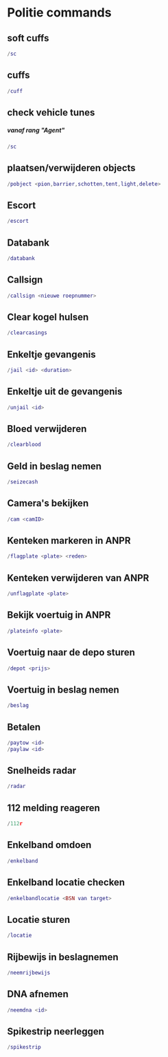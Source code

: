 # Politie commands

## soft cuffs

```lua
/sc
```

## cuffs

```lua
/cuff
```

## check vehicle tunes

##### vanaf rang "Agent"

```lua
/sc
```

## plaatsen/verwijderen objects

```lua
/pobject <pion,barrier,schotten,tent,light,delete>
```

## Escort

```lua
/escort
```

## Databank

```lua
/databank
```

## Callsign

```lua
/callsign <nieuwe roepnummer>
```

## Clear kogel hulsen

```lua
/clearcasings
```

## Enkeltje gevangenis

```lua
/jail <id> <duration>
```

## Enkeltje uit de gevangenis

```lua
/unjail <id>
```

## Bloed verwijderen

```lua
/clearblood
```

## Geld in beslag nemen

```lua
/seizecash
```

## Camera's bekijken

```lua
/cam <camID>
```

## Kenteken markeren in ANPR

```lua
/flagplate <plate> <reden>
```

## Kenteken verwijderen van ANPR

```lua
/unflagplate <plate>
```

## Bekijk voertuig in ANPR

```lua
/plateinfo <plate>
```

## Voertuig naar de depo sturen

```lua
/depot <prijs>
```

## Voertuig in beslag nemen

```lua
/beslag
```

## Betalen

```lua
/paytow <id>
/paylaw <id>
```

## Snelheids radar

```lua
/radar
```

## 112 melding reageren

```lua
/112r
```

## Enkelband omdoen

```lua
/enkelband
```

## Enkelband locatie checken

```lua
/enkelbandlocatie <BSN van target>
```

## Locatie sturen

```lua
/locatie
```

## Rijbewijs in beslagnemen

```lua
/neemrijbewijs
```

## DNA afnemen

```lua
/neemdna <id>
```

## Spikestrip neerleggen

```lua
/spikestrip
```
